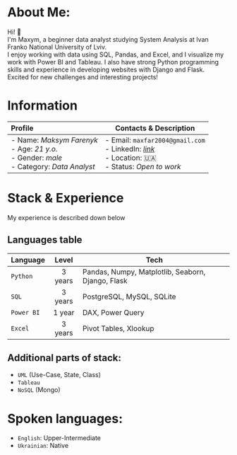 # About Me:
Hi! 👋  
I'm Maxym, a beginner data analyst studying System Analysis at Ivan Franko National University of Lviv.<br>
I enjoy working with data using SQL, Pandas, and Excel, and I visualize my work with Power BI and Tableau. I also have strong Python programming skills and experience in developing websites with Django and Flask.<br>
Excited for new challenges and interesting projects! 

# Information

| Profile | Contacts & Description |
| :- | - |
|- Name: *Maksym Farenyk*<br/>- Age: *21 y.o.*<br/>- Gender: *male*<br/>- Category: *Data Analyst*|- Email: `maxfar2004@gmail.com`<br/>- LinkedIn: [*link*](https://www.linkedin.com/in/maksymfarenyk/)<br/>- Location: 🇺🇦 <br/>- Status: *Open to work*|

# Stack & Experience

My experience is described down below

## Languages table

| Language | Level | Tech |
| :- | :-: | - |
| `Python` | 3 years | Pandas, Numpy, Matplotlib, Seaborn, Django, Flask |
| `SQL` | 3 years | PostgreSQL, MySQL, SQLite |
| `Power BI` | 1 year | DAX, Power Query |
| `Excel` | 3 years | Pivot Tables, Xlookup |

## Additional parts of stack:
* `UML` (Use-Case, State, Class)
* `Tableau`
* `NoSQL` (Mongo)

# Spoken languages:

-  `English`: Upper-Intermediate
-  `Ukrainian`: Native
